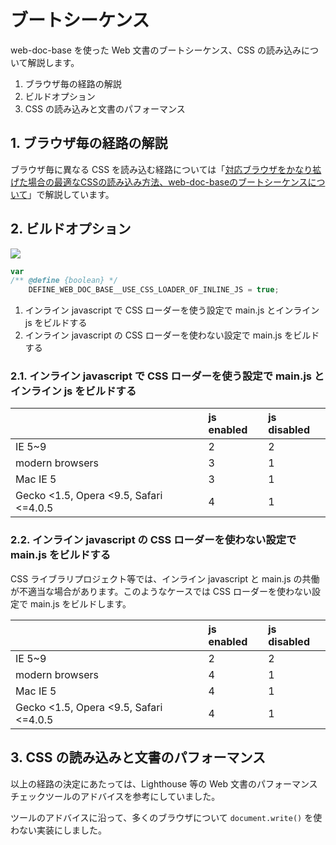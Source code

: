 # ブートシーケンス

web-doc-base を使った Web 文書のブートシーケンス、CSS の読み込みについて解説します。

1. ブラウザ毎の経路の解説
2. ビルドオプション
3. CSS の読み込みと文書のパフォーマンス

## 1. ブラウザ毎の経路の解説

ブラウザ毎に異なる CSS を読み込む経路については「[対応ブラウザをかなり拡げた場合の最適なCSSの読み込み方法、web-doc-baseのブートシーケンスについて](//outcloud.blogspot.com/2021/12/loading-css-in-webdocbase.html)」で解説しています。

## 2. ビルドオプション

<img src="//1.bp.blogspot.com/-lfBxArKqjgI/YZxlbuwWxyI/AAAAAAAASzw/_A8PfSFEpCEEkjL1nhzsVB8nZimS2LZ-wCLcBGAsYHQ/w480/boot.drawio.png">

~~~js
var
/** @define {boolean} */
    DEFINE_WEB_DOC_BASE__USE_CSS_LOADER_OF_INLINE_JS = true;
~~~

1. インライン javascript で CSS ローダーを使う設定で main.js とインライン js をビルドする
2. インライン javascript の CSS ローダーを使わない設定で main.js をビルドする

### 2.1. インライン javascript で CSS ローダーを使う設定で main.js とインライン js をビルドする

|  | js enabled | js disabled |
|:--|:--|:--|
| IE 5~9 | 2 | 2 |
| modern browsers | 3 | 1 |
| Mac IE 5 | 3 | 1 |
| Gecko <1.5, Opera <9.5, Safari <=4.0.5 | 4 | 1 |

### 2.2. インライン javascript の CSS ローダーを使わない設定で main.js をビルドする

CSS ライブラリプロジェクト等では、インライン javascript と main.js の共働が不適当な場合があります。このようなケースでは CSS ローダーを使わない設定で main.js をビルドします。

|  | js enabled | js disabled |
|:--|:--|:--|
| IE 5~9 | 2 | 2 |
| modern browsers | 4 | 1 |
| Mac IE 5 | 4 | 1 |
| Gecko <1.5, Opera <9.5, Safari <=4.0.5 | 4 | 1 |

## 3. CSS の読み込みと文書のパフォーマンス

以上の経路の決定にあたっては、Lighthouse 等の Web 文書のパフォーマンスチェックツールのアドバイスを参考にしていました。

ツールのアドバイスに沿って、多くのブラウザについて `document.write()` を使わない実装にしました。